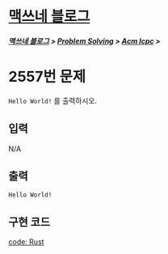 <link rel="stylesheet" type="text/css" href="/css/style-header.css">
<link href="https://cdn.jsdelivr.net/npm/bootstrap@5.3.0-alpha1/dist/css/bootstrap.min.css" rel="stylesheet" integrity="sha384-GLhlTQ8iRABdZLl6O3oVMWSktQOp6b7In1Zl3/Jr59b6EGGoI1aFkw7cmDA6j6gD" crossorigin="anonymous">

<div class="sticky-top bg-white pt-1 pb-2">
<h1><a href="/">맥쓰네 블로그</a></h1>
<h5> 
<a href="/">맥쓰네 블로그</a>
>
<a href="/problem_solving/">Problem Solving</a>
>
<a href="/problem_solving/acmicpc/">Acm Icpc</a>
>
</h5>
</div>

# 2557번 문제
`Hello World!` 를 출력하시오.

## 입력
N/A

## 출력
`Hello World!`

## 구현 코드
[code: Rust](https://github.com/max-jayee/rust-language/blob/main/acmicpc/p2557/src/main.rs "https://github.com/max-jayee/rust-language/blob/main/acmicpc/p2557/src/main.rs")

